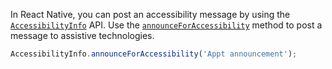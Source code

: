 In React Native, you can post an accessibility message by using the [`AccessibilityInfo`](https://reactnative.dev/docs/accessibilityinfo) API. Use the [`announceForAccessibility`](https://reactnative.dev/docs/accessibilityinfo#announceforaccessibility) method to post a message to assistive technologies.

```jsx
AccessibilityInfo.announceForAccessibility('Appt announcement');
```
